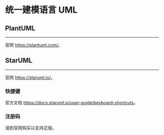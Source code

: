 # 统一建模语言 UML

## PlantUML
---

官网 <https://plantuml.com/>。

## StarUML
---

官网 <https://staruml.io/>。

### 快捷键

官方文档 <https://docs.staruml.io/user-guide/keyboard-shortcuts>。

### 注册码

请到官网购买以支持正版。

<!--
  据《中华人民共和国著作权法（2010年2月26日第二次修正版）》第二十二条，
  下述行为及其影响仅可用于“为个人学习、研究或者欣赏”，不得用于其他用途。

  流下了贫穷的泪水 ( TдT)

  1. 从官网下载、安装客户端，并运行一次

  2. 安装 Node.js asar 包
     npm i (install) -g (--global) asar

  3. 切换到 StarUML 安装目录
     %LOCALAPPDATA%\Programs\StarURML\resources
     或者
     %PROGRAMFILES%\StarUML\resources
     后续操作可能需要管理员权限
     
     备份
     copy app.asar app.asar.bck
     
     解包
     asar extract app.asar app

  4. 修改鉴权代码
     文件：app\src\engine\license-manager.js
     函数：checkLicenseValidity ()
     修改为：
     
     checkLicenseValidity () {
       this.validate().then(() => {
         setStatus(this, true)
       }, () => {
         //setStatus(this, false)
         //UnregisteredDialog.showDialog()
         setStatus(this, true)
       })
     }

  5. 重新打包
     asar pack app app.asar

  6. 上述行为及其影响仅可用于“为个人学习、研究或者欣赏”，不得用于其他用途。
-->
